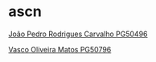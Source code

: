 # ascn

[João Pedro Rodrigues Carvalho PG50496](https://github.com/joaoca93166)

[Vasco Oliveira Matos PG50796](https://github.com/vasco1m)
